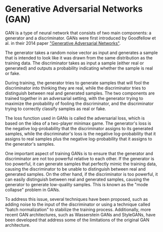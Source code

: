 # Generative Adversarial Networks (GAN)

GAN is a type of neural network that consists of two main components: a generator and a discriminator. GANs were first introduced by Goodfellow et al. in their 2014 paper ["Generative Adversarial Networks"](https://arxiv.org/pdf/1406.2661.pdf).

The generator takes a random noise vector as input and generates a sample that is intended to look like it was drawn from the same distribution as the training data. The discriminator takes as input a sample (either real or generated) and outputs a probability indicating whether the sample is real or fake.

During training, the generator tries to generate samples that will fool the discriminator into thinking they are real, while the discriminator tries to distinguish between real and generated samples. The two components are trained together in an adversarial setting, with the generator trying to maximize the probability of fooling the discriminator, and the discriminator trying to correctly classify samples as real or fake.

The loss function used in GANs is called the adversarial loss, which is based on the idea of a two-player minimax game. The generator's loss is the negative log-probability that the discriminator assigns to its generated samples, while the discriminator's loss is the negative log-probability that it assigns to real samples plus the negative log-probability that it assigns to the generator's samples.

One important aspect of training GANs is to ensure that the generator and discriminator are not too powerful relative to each other. If the generator is too powerful, it can generate samples that perfectly mimic the training data, causing the discriminator to be unable to distinguish between real and generated samples. On the other hand, if the discriminator is too powerful, it can easily distinguish between real and generated samples, causing the generator to generate low-quality samples. This is known as the "mode collapse" problem in GANs.

To address this issue, several techniques have been proposed, such as adding noise to the input of the discriminator or using a technique called "batch normalization" to stabilize the training process. Additionally, more recent GAN architectures, such as Wasserstein GANs and StyleGANs, have been developed that address some of the limitations of the original GAN architecture.